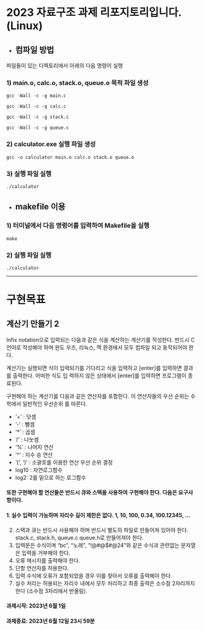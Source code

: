 # **2023 자료구조 과제 리포지토리입니다.(Linux)**


* ## **컴파일 방법**


파일들이 있는 디렉토리에서 아래의 다음 명령어 실행

### **1) main.o, calc.o, stack.o, queue.o 목적 파일 생성**


```gcc -Wall -c -g main.c```

```gcc -Wall -c -g calc.c```

```gcc -Wall -c -g stack.c```

```gcc -Wall -c -g queue.c```


### **2) calculator.exe 실행 파일 생성**

```gcc -o calculator main.o calc.o stack.o queue.o```


### **3) 실행 파일 실행**

```./calculator```

* ## **makefile 이용**

### **1) 터미널에서 다음 명령어를 입력하여 Makefile을 실행**

```make```

### **2) 실행 파일 실행**

```./calculator```


---

# 구현목표

## 계산기 만들기 2

Infix notation으로 입력되는 다음과 같은 식을 계산하는 계산기를 작성한다. 반드시 C 언어로 작성해야 하며 윈도
우즈, 리눅스, 맥 환경에서 모두 컴파일 되고 동작되어야 한다.

계산기는 실행되면 식이 입력되기를 기다리고 식을 입력하고 [enter]를 입력하면 결과를 출력한다. 어떠한 식도 입
력하지 않은 상태에서 [enter]를 입력하면 프로그램이 종료된다.

구현해야 하는 계산기를 다음과 같은 연산자를 포함한다. 이 연산자들의 우선 순위는 수학에서 일반적인 우선순위
를 따른다.

- ‘+’ : 덧셈
- ‘-‘ : 뺄셈
- ‘*’ : 곱셈
- ‘/‘ : 나눗셈
- ‘%’ : 나머지 연산
- ‘^’ : 지수 승 연산
- ‘(‘, ‘)’ : 소괄호를 이용한 연산 우선 순위 결정
- log10 : 자연로그함수
- log2: 2를 밑으로 하는 로그함수

#### 또한 구현해야 할 연산들은 반드시 큐와 스택을 사용하여 구현해야 한다. 다음은 요구사항이다.

#### 1. 실수 입력이 가능하며 자리수 길이 제한은 없다. 1, 10, 100, 0.34, 100.12345, ...

2. 스택과 큐는 반드시 사용해야 하며 반드시 별도의 파일로 만들어져 있어야 한다. stack.c, stack.h, queue.c
    queue.h로 만들어져야 한다.
3. 입력문은 수식이며 “bc”, “노래”, “!@#@$#@24”와 같은 수식과 관련없는 문자열은 입력을 거부해야 한다.
4. 오류 메시지를 출력해야 한다.
5. 단항 연산자를 허용한다.
6. 입력 수식에 오류가 포함되었을 경우 이를 찾아서 오류를 출력해야 한다.
7. 실수 처리는 허용되는 자리수 내에서 모두 처리하고 최종 출력은 소수점 2자리까지 한다 (소수점 3자리에서
    반올림).


#### 과제시작: 2023년 6월 1일

#### 과제종료: 2023년 6월 12일 23시 59분




